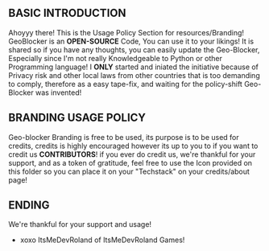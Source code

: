 ## BASIC INTRODUCTION
Ahoyyy there! This is the Usage Policy Section for resources/Branding!
GeoBlocker is an **OPEN-SOURCE** Code, You can use it to your likings!
It is shared so if you have any thoughts, you can easily update the Geo-Blocker,
Especially since I'm not really Knowledgeable to Python or other Programming language!
I **ONLY** started and iniated the initiative because of Privacy risk and other local laws from other countries 
that is too demanding to comply, therefore as a easy tape-fix, and waiting for the policy-shift
Geo-Blocker was invented!

## BRANDING USAGE POLICY
Geo-blocker Branding is free to be used, its purpose is to be used for credits, credits is highly encouraged
however its up to you to if you want to credit us **CONTRIBUTORS**!
if you ever do credit us, we're thankful for your support, and as a token of gratitude, feel free to use
the Icon provided on this folder so you can place it on your "Techstack" on your credits/about page!

## ENDING
We're thankful for your support and usage!
- xoxo ItsMeDevRoland of ItsMeDevRoland Games!
